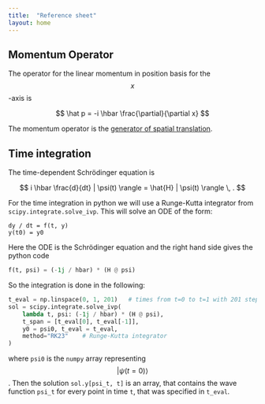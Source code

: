 ```yaml
---
title:  "Reference sheet"
layout: home
---
```


## Momentum Operator

The operator for the linear momentum in position basis for the $$x$$-axis is 


$$
\hat p = -i \hbar \frac{\partial}{\partial x}
$$

The momentum operator is the [generator of spatial translation]({{site.url}}/physics/Momentum-Operator/).


## Time integration

The time-dependent Schrödinger equation is

$$
i \hbar \frac{d}{dt} | \psi(t) \rangle = \hat{H} | \psi(t) \rangle \, .
$$

For the time integration in python we will use a Runge-Kutta integrator from `scipy.integrate.solve_ivp`. This 
will solve an ODE of the form:

```
dy / dt = f(t, y)
y(t0) = y0
```

Here the ODE is the Schrödinger equation and the right hand side gives the python code

```python
f(t, psi) = (-1j / hbar) * (H @ psi)
```

So the integration is done in the following:

```python
t_eval = np.linspace(0, 1, 201)   # times from t=0 to t=1 with 201 steps
sol = scipy.integrate.solve_ivp(
    lambda t, psi: (-1j / hbar) * (H @ psi), 
    t_span = [t_eval[0], t_eval[-1]], 
    y0 = psi0, t_eval = t_eval, 
    method="RK23"    # Runge-Kutta integrator
)
```

where `psi0` is the `numpy` array representing $$\vert \psi(t=0) \rangle$$.
Then the solution `sol.y[psi_t, t]` is an array, that contains the 
wave function `psi_t` for every point in time `t`, that was specified in `t_eval`.

